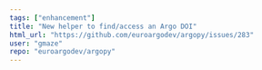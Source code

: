 ```yaml
---
tags: ["enhancement"]
title: "New helper to find/access an Argo DOI"
html_url: "https://github.com/euroargodev/argopy/issues/283"
user: "gmaze"
repo: "euroargodev/argopy"
---
```



